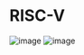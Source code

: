 # RISC-V
![image](https://github.com/user-attachments/assets/e1f78bdb-b832-4fec-b6f7-774293dcf488)
![image](https://github.com/user-attachments/assets/f3795f2f-edb9-4603-b871-1ad3747bc5dd)

